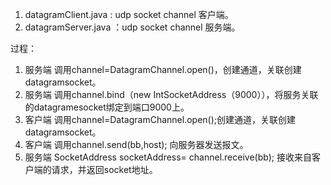 1. datagramClient.java : udp socket channel 客户端。
2. datagramServer.java ：udp socket channel 服务端。

过程：

1.  服务端 调用channel=DatagramChannel.open()，创建通道，关联创建datagramsocket。
2.  服务端 调用channel.bind（new IntSocketAddress（9000）），将服务关联的datagramesocket绑定到端口9000上。
3.  客户端 调用channel=DatagramChannel.open();创建通道，关联创建datagramsocket。
4.  客户端 调用channel.send(bb,host); 向服务器发送报文。
5.  服务端 SocketAddress socketAddress= channel.receive(bb); 接收来自客户端的请求，并返回socket地址。

